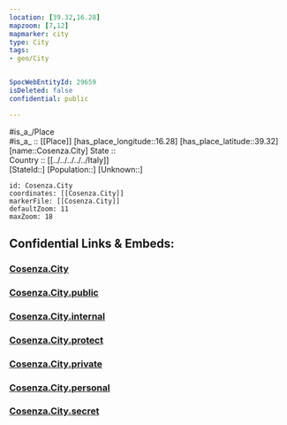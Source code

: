 ```yaml
---
location: [39.32,16.28] 
mapzoom: [7,12] 
mapmarker: city 
type: City
tags:
- geo/City


SpocWebEntityId: 29659
isDeleted: false
confidential: public

---
```

#is_a_/Place  
#is_a_ :: [[Place]] 
[has_place_longitude::16.28] 
[has_place_latitude::39.32] 
[name::Cosenza.City] 
State ::  
Country :: [[../../../../../Italy]]  
[StateId::] 
[Population::] 
[Unknown::] 


```leaflet
id: Cosenza.City
coordinates: [[Cosenza.City]] 
markerFile: [[Cosenza.City]] 
defaultZoom: 11 
maxZoom: 18
```


## Confidential Links & Embeds: 

### [Cosenza.City](/_Standards/Earth/Continent/Europe/Europe~South/Italy/regions~Italy/Calabria/Cosenza/City/Cosenza.City.md) 

### [Cosenza.City.public](/_public/Earth/Continent/Europe/Europe~South/Italy/regions~Italy/Calabria/Cosenza/City/Cosenza.City.public.md) 

### [Cosenza.City.internal](/_internal/Earth/Continent/Europe/Europe~South/Italy/regions~Italy/Calabria/Cosenza/City/Cosenza.City.internal.md) 

### [Cosenza.City.protect](/_protect/Earth/Continent/Europe/Europe~South/Italy/regions~Italy/Calabria/Cosenza/City/Cosenza.City.protect.md) 

### [Cosenza.City.private](/_private/Earth/Continent/Europe/Europe~South/Italy/regions~Italy/Calabria/Cosenza/City/Cosenza.City.private.md) 

### [Cosenza.City.personal](/_personal/Earth/Continent/Europe/Europe~South/Italy/regions~Italy/Calabria/Cosenza/City/Cosenza.City.personal.md) 

### [Cosenza.City.secret](/_secret/Earth/Continent/Europe/Europe~South/Italy/regions~Italy/Calabria/Cosenza/City/Cosenza.City.secret.md)

